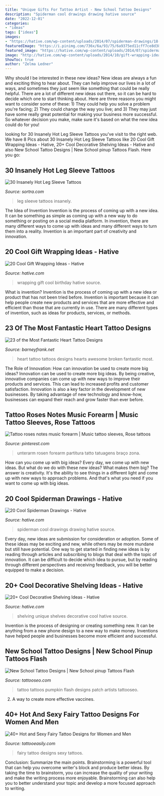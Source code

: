 ```yaml
---
title: "Unique Gifts For Tattoo Artist - New School Tattoo Designs"
description: "Spiderman cool drawings drawing hative source"
date: "2022-12-01"
categories:
- "ideas"
tags: ["ideas"]
images:
- "https://hative.com/wp-content/uploads/2014/07/spiderman-drawings/18-spiderman-drawings.jpg"
featuredImage: "https://i.pinimg.com/736x/6a/93/75/6a9375ed11cff7ce8d38b4d8eb3bb301.jpg"
featured_image: "https://hative.com/wp-content/uploads/2014/07/spiderman-drawings/18-spiderman-drawings.jpg"
image: "http://hative.com/wp-content/uploads/2014/10/gift-wrapping-ideas/3-cool-gift-wrapping-ideas.jpg"
ShowToc: true
author: "Zelma Ledner"
---
```



Why should I be interested in these new ideas?
New ideas are always a fun and exciting thing to hear about. They can help improve our lives in a lot of ways, and sometimes they just seem like something that could be really helpful. There are a lot of different new ideas out there, so it can be hard to decide which one to start thinking about. Here are three reasons you might want to consider some of these: 1) They could help you solve a problem you're facing; 2) They could change the way you live; and 3) They may just have some really great potential for making your business more successful. So whatever decision you make, make sure it's based on what the new idea could do for you!

	

		
looking for 30 Insanely Hot Leg Sleeve Tattoos you've visit to the right web. We have 8 Pics about 30 Insanely Hot Leg Sleeve Tattoos like 20 Cool Gift Wrapping Ideas - Hative, 20+ Cool Decorative Shelving Ideas - Hative and also New School Tattoo Designs | New School pinup Tattoos Flash. Here you go:
		
    
## 30 Insanely Hot Leg Sleeve Tattoos

<img loading=lazy src="http://www.sortra.com/wp-content/uploads/2015/02/leg-sleeve-tattoos51.jpg" onerror="this.onerror=null;this.src='https://tse4.mm.bing.net/th?id=OIP.1uPGx17Tean-DH77_BLHjwHaLH&amp;pid=15.1';" alt="30 Insanely Hot Leg Sleeve Tattoos">

_Source: sortra.com_

>leg sleeve tattoos insanely. 

	

The Idea of Invention
Invention is the process of coming up with a new idea. It can be something as simple as coming up with a new way to do something or posting on a social media platform. In invention, there are many different ways to come up with ideas and many different ways to turn them into a reality. Invention is an important part of creativity and innovation.

    
## 20 Cool Gift Wrapping Ideas - Hative

<img loading=lazy src="http://hative.com/wp-content/uploads/2014/10/gift-wrapping-ideas/3-cool-gift-wrapping-ideas.jpg" onerror="this.onerror=null;this.src='https://tse2.mm.bing.net/th?id=OIP.IumchR58nq-vAcfGyDOSDAHaJ4&amp;pid=15.1';" alt="20 Cool Gift Wrapping Ideas - Hative">

_Source: hative.com_

>wrapping gift cool birthday hative source. 

	

What is invention?
Invention is the process of coming up with a new idea or product that has not been tried before. Invention is important because it can help people create new products and services that are more effective and efficient than those that are currently in use. There are many different types of invention, such as ideas for products, services, or methods.

    
## 23 Of The Most Fantastic Heart Tattoo Designs

<img loading=lazy src="http://www.barneyfrank.net/wp-content/uploads/2014/01/23-Heart-Tattoo.jpg" onerror="this.onerror=null;this.src='https://tse3.mm.bing.net/th?id=OIP.9JJVGO1FdxmwepoOQk9N_wHaLf&amp;pid=15.1';" alt="23 of the Most Fantastic Heart Tattoo Designs">

_Source: barneyfrank.net_

>heart tattoo tattoos designs hearts awesome broken fantastic most. 

	

The Role of Innovation: How can innovation be used to create more big ideas?
Innovation can be used to create more big ideas. By being creative, innovative companies can come up with new ways to improve their products and services. This can lead to increased profits and customer satisfaction. Innovation is also a key factor in the development of new businesses. By taking advantage of new technology and know-how, businesses can expand their reach and grow faster than ever before.

    
## Tattoo Roses Notes Music Forearm | Music Tattoo Sleeves, Rose Tattoos

<img loading=lazy src="https://i.pinimg.com/736x/6a/93/75/6a9375ed11cff7ce8d38b4d8eb3bb301.jpg" onerror="this.onerror=null;this.src='https://tse2.mm.bing.net/th?id=OIP.bkinRIYAGoQNyTfv7gFXEwHaNK&amp;pid=15.1';" alt="Tattoo roses notes music forearm | Music tattoo sleeves, Rose tattoos">

_Source: pinterest.com_

>unterarm rosen forearm partitura tatto tatuagens braço zona. 

	

How can you come up with big ideas?
Every day, we come up with new ideas. But what do we do with these new ideas? What makes them big? The answer is creativity. It's the ability to see things in a different light and come up with new ways to approach problems. And that's what you need if you want to come up with big ideas.

    
## 20 Cool Spiderman Drawings - Hative

<img loading=lazy src="https://hative.com/wp-content/uploads/2014/07/spiderman-drawings/18-spiderman-drawings.jpg" onerror="this.onerror=null;this.src='https://tse3.mm.bing.net/th?id=OIP.JvHVrxBRB95d2HQEqVTGFgHaLG&amp;pid=15.1';" alt="20 Cool Spiderman Drawings - Hative">

_Source: hative.com_

>spiderman cool drawings drawing hative source. 

	

Every day, new ideas are submission for consideration or adoption. Some of these ideas may be exciting and new, while others may be more mundane but still have potential. One way to get started in finding new ideas is by reading through articles and subscribing to blogs that deal with the topic of innovation. It can be difficult to decide which idea to pursue, but by reading through different perspectives and receiving feedback, you will be better equipped to make a decision.

    
## 20+ Cool Decorative Shelving Ideas - Hative

<img loading=lazy src="https://hative.com/wp-content/uploads/2014/05/shelving-ideas/4-unique-shelves-ideas.jpg" onerror="this.onerror=null;this.src='https://tse3.mm.bing.net/th?id=OIP.cr-kSBtxpn0a0KKdZxe5MwHaH5&amp;pid=15.1';" alt="20+ Cool Decorative Shelving Ideas - Hative">

_Source: hative.com_

>shelving unique shelves decorative cool hative source. 

	

Invention is the process of designing or creating something new. It can be anything from a new phone design to a new way to make money. Inventions have helped people and businesses become more efficient and successful.

    
## New School Tattoo Designs | New School Pinup Tattoos Flash

<img loading=lazy src="http://www.tattooseo.com/wp-content/uploads/2013/11/New-School-Tattoo-29.jpg" onerror="this.onerror=null;this.src='https://tse2.mm.bing.net/th?id=OIP.PN6ragRl9otuKJPMZuTeAQAAAA&amp;pid=15.1';" alt="New School Tattoo Designs | New School pinup Tattoos Flash">

_Source: tattooseo.com_

>tattoo tattoos pumpkin flash designs patch artists tattooseo. 

	

2. A way to create more effective vaccines.

    
## 40+ Hot And Sexy Fairy Tattoo Designs For Women And Men

<img loading=lazy src="http://www.tattooeasily.com/wp-content/uploads/2013/05/fairy-tattoo-designs-29.jpg" onerror="this.onerror=null;this.src='https://tse1.mm.bing.net/th?id=OIP.PbrpKgPNe7G1mNXtPRZafQHaLD&amp;pid=15.1';" alt="40+ Hot and Sexy Fairy Tattoo Designs for Women and Men">

_Source: tattooeasily.com_

>fairy tattoo designs sexy tattoos. 

	

Conclusion: Summarize the main points.
Brainstorming is a powerful tool that can help you overcome writer's block and produce better ideas. By taking the time to brainstorm, you can increase the quality of your writing and make the writing process more enjoyable. Brainstorming can also help you to better understand your topic and develop a more focused approach to writing.

